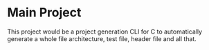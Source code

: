 # Main Project
This project would be a project generation CLI for C to automatically generate a whole file architecture, test file, header file and all that.

